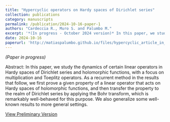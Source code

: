 ```yaml
---
title: "Hypercyclic operators on Hardy spaces of Dirichlet series"
collection: publications
category: manuscripts
permalink: /publication/2024-10-16-paper-1
authors: "Cardeccia R., Muro S. and Palumbo M."
excerpt: '*(In progress - October 2024 version)* In this paper, we study the dynamics of certain linear operators in Hardy spaces of Dirichlet series and holomorphic functions, with a focus on multiplication and Toeplitz operators. As a recurrent method in the results that follow, we first prove a given property of a linear operator that acts on Hardy spaces of holomorphic functions, and then transfer the property to the realm of Dirichlet series by applying the Bohr transform, which is remarkably well-behaved for this purpose. We also generalize some well-known results to more general settings.'
date: 2024-10-16
paperurl: 'http://matiaspalumbo.github.io/files/hypercyclic_article_in_preparation.pdf'
---
```


*(Paper in progress)*

Abstract: In this paper, we study the dynamics of certain linear operators in Hardy spaces of Dirichlet series and holomorphic functions, with a focus on multiplication and Toeplitz operators. As a recurrent method in the results that follow, we first prove a given property of a linear operator that acts on Hardy spaces of holomorphic functions, and then transfer the property to the realm of Dirichlet series by applying the Bohr transform, which is remarkably well-behaved for this purpose. We also generalize some well-known results to more general settings.

[View Preliminary Version](http://matiaspalumbo.github.io/files/hypercyclic_article_in_preparation.pdf)
